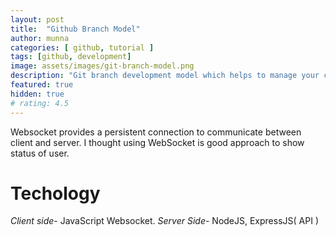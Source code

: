 ```yaml
---
layout: post
title:  "Github Branch Model"
author: munna
categories: [ github, tutorial ]
tags: [github, development]
image: assets/images/git-branch-model.png
description: "Git branch development model which helps to manage your code reviewable, trackable, managable."
featured: true
hidden: true
# rating: 4.5
---
```


Websocket provides a persistent connection to communicate between client and server. I thought using WebSocket is good approach to show status of user.

# Techology 

*Client side*- JavaScript Websocket.
*Server Side*- NodeJS, ExpressJS( API )





